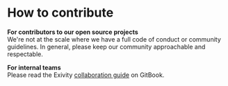 # How to contribute

**For contributors to our open source projects**  
We're not at the scale where we have a full code of conduct or community guidelines. In general, please keep our community approachable and respectable.

**For internal teams**  
Please read the Exivity [collaboration guide](https://app.gitbook.com/@exivity/s/docs/product/collaboration-guide) on GitBook.
